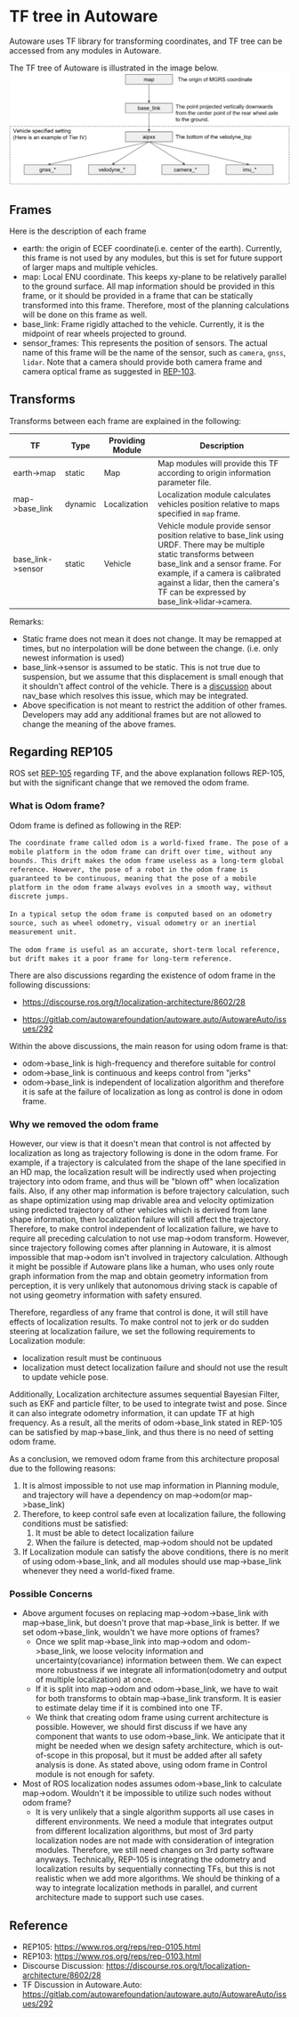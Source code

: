 # TF tree in Autoware
Autoware uses TF library for transforming coordinates, and TF tree can be accessed from any modules in Autoware.

The TF tree of Autoware is illustrated in the image below.
![TF](/design/img/TF.svg)

## Frames
Here is the description of each frame
* earth: the origin of ECEF coordinate(i.e. center of the earth). Currently, this frame is not used by any modules, but this is set for future support of larger maps and multiple vehicles.
* map: Local ENU coordinate. This keeps xy-plane to be relatively parallel to the ground surface. All map information should be provided in this frame, or it should be provided in a frame that can be statically transformed into this frame. Therefore, most of the planning calculations will be done on this frame as well.
* base_link: Frame rigidly attached to the vehicle. Currently, it is the midpoint of rear wheels projected to ground.
* sensor_frames: This represents the position of sensors. The actual name of this frame will be the name of the sensor, such as `camera`, `gnss`, `lidar`. Note that a camera should provide both camera frame and camera optical frame as suggested in [REP-103](https://www.ros.org/reps/rep-0103.html).

## Transforms
Transforms between each frame are explained in the following:

|TF|Type|Providing Module|Description|
|-|-|-|-|
|earth->map|static|Map|Map modules will provide this TF according to origin information parameter file.|
|map->base_link|dynamic|Localization|Localization module calculates vehicles position relative to maps specified in `map` frame.|
|base_link->sensor|static|Vehicle|Vehicle module provide sensor position relative to base_link using URDF. There may be multiple static transforms between base_link and a sensor frame. For example, if a camera is calibrated against a lidar, then the camera's TF can be expressed by base_link->lidar->camera.|

Remarks:
* Static frame does not mean it does not change. It may be remapped at times, but no interpolation will be done between the change. (i.e. only newest information is used)
* base_link->sensor is assumed to be static. This is not true due to suspension, but we assume that this displacement is small enough that it shouldn't affect control of the vehicle. There is a [discussion](https://gitlab.com/autowarefoundation/autoware.auto/AutowareAuto/-/issues/292) about nav_base which resolves this issue, which may be integrated.
* Above specification is not meant to restrict the addition of other frames. Developers may add any additional frames but are not allowed to change the meaning of the above frames.

## Regarding REP105
ROS set [REP-105](https://www.ros.org/reps/rep-0105.html
) regarding TF, and the above explanation follows REP-105, but with the significant change that we removed the odom frame.

### What is Odom frame?
Odom frame is defined as following in the REP: 
```
The coordinate frame called odom is a world-fixed frame. The pose of a mobile platform in the odom frame can drift over time, without any bounds. This drift makes the odom frame useless as a long-term global reference. However, the pose of a robot in the odom frame is guaranteed to be continuous, meaning that the pose of a mobile platform in the odom frame always evolves in a smooth way, without discrete jumps.

In a typical setup the odom frame is computed based on an odometry source, such as wheel odometry, visual odometry or an inertial measurement unit.

The odom frame is useful as an accurate, short-term local reference, but drift makes it a poor frame for long-term reference.
```
There are also discussions regarding the existence of odom frame in the following discussions:
* https://discourse.ros.org/t/localization-architecture/8602/28
+ https://gitlab.com/autowarefoundation/autoware.auto/AutowareAuto/issues/292

Within the above discussions, the main reason for using odom frame is that:
* odom->base_link is high-frequency and therefore suitable for control
* odom->base_link is continuous and keeps control from "jerks"
* odom->base_link is independent of localization algorithm and therefore it is safe at the failure of localization as long as control is done in odom frame.

### Why we removed the odom frame
However, our view is that it doesn't mean that control is not affected by localization as long as trajectory following is done in the odom frame. For example, if a trajectory is calculated from the shape of the lane specified in an HD map, the localization result will be indirectly used when projecting trajectory into odom frame, and thus will be "blown off" when localization fails. Also, if any other map information is before trajectory calculation, such as shape optimization using map drivable area and velocity optimization using predicted trajectory of other vehicles which is derived from lane shape information, then localization failure will still affect the trajectory. Therefore, to make control independent of localization failure, we have to require all preceding calculation to not use map->odom transform. However, since trajectory following comes after planning in Autoware, it is almost impossible that map->odom isn't involved in trajectory calculation. Although it might be possible if Autoware plans like a human, who uses only route graph information from the map and obtain geometry information from perception, it is very unlikely that autonomous driving stack is capable of not using geometry information with safety ensured. 

Therefore, regardless of any frame that control is done, it will still have effects of localization results. To make control not to jerk or do sudden steering at localization failure, we set the following requirements to Localization module:
* localization result must be continuous
* localization must detect localization failure and should not use the result to update vehicle pose.

Additionally, Localization architecture assumes sequential Bayesian Filter, such as EKF and particle filter, to be used to integrate twist and pose. Since it can also integrate odometry information, it can update TF at high frequency. 
As a result, all the merits of odom->base_link stated in REP-105 can be satisfied by map->base_link, and thus there is no need of setting odom frame. 

As a conclusion, we removed odom frame from this architecture proposal due to the following reasons:
1. It is almost impossible to not use map information in Planning module, and trajectory will have a dependency on map->odom(or map->base_link)
2. Therefore, to keep control safe even at localization failure, the following conditions must be satisfied:
   1. It must be able to detect localization failure
   2. When the failure is detected, map->odom should not be updated
3. If Localization module can satisfy the above conditions, there is no merit of using odom->base_link, and all modules should use map->base_link whenever they need a world-fixed frame.

### Possible Concerns
* Above argument focuses on replacing map->odom->base_link with map->base_link, but doesn't prove that map->base_link is better. If we set odom->base_link, wouldn't we have more options of frames?
  * Once we split map->base_link into map->odom and odom->base_link, we loose velocity information and uncertainty(covariance) information between them. We can expect more robustness if we integrate all information(odometry and output of multiple localization) at once.
  * If it is split into map->odom and odom->base_link, we have to wait for both transforms to obtain map->base_link transform. It is easier to estimate delay time if it is combined into one TF.
  * We think that creating odom frame using current architecture is possible. However, we should first discuss if we have any component that wants to use odom->base_link. We anticipate that it might be needed when we design safety architecture, which is out-of-scope in this proposal, but it must be added after all safety analysis is done. As stated above, using odom frame in Control module is not enough for safety.
* Most of ROS localization nodes assumes odom->base_link to calculate map->odom. Wouldn't it be impossible to utilize such nodes without odom frame?
  * It is very unlikely that a single algorithm supports all use cases in different environments. We need a module that integrates output from different localization algorithms, but most of 3rd party localization nodes are not made with consideration of integration modules. Therefore, we still need changes on 3rd party software anyways. Technically, REP-105 is integrating the odometry and localization results by sequentially connecting TFs, but this is not realistic when we add more algorithms. We should be thinking of a way to integrate localization methods in parallel, and current architecture made to support such use cases.

## Reference
* REP105: https://www.ros.org/reps/rep-0105.html
* REP103: https://www.ros.org/reps/rep-0103.html
* Discourse Discussion: https://discourse.ros.org/t/localization-architecture/8602/28
* TF Discussion in Autoware.Auto: https://gitlab.com/autowarefoundation/autoware.auto/AutowareAuto/issues/292
